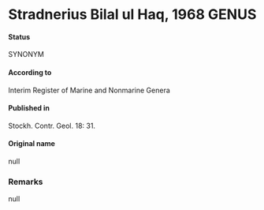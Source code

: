 Stradnerius Bilal ul Haq, 1968 GENUS
=======

#### Status
SYNONYM

#### According to
Interim Register of Marine and Nonmarine Genera

#### Published in
Stockh. Contr. Geol. 18: 31.

#### Original name
null

### Remarks
null